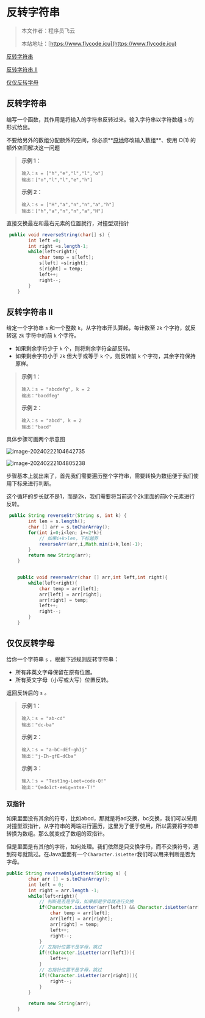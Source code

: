 # 反转字符串
> 本文作者：程序员飞云
>
> 本站地址：[https://www.flycode.icu](https://www.flycode.icu)

[反转字符串](https://leetcode.cn/problems/reverse-string/)

[反转字符串 II](https://leetcode.cn/problems/reverse-string-ii/)

[仅仅反转字母](https://leetcode.cn/problems/reverse-only-letters/)



## 反转字符串

编写一个函数，其作用是将输入的字符串反转过来。输入字符串以字符数组 `s` 的形式给出。

不要给另外的数组分配额外的空间，你必须**[原地](https://baike.baidu.com/item/原地算法)修改输入数组**、使用 O(1) 的额外空间解决这一问题

> **示例 1：**
>
> ```
> 输入：s = ["h","e","l","l","o"]
> 输出：["o","l","l","e","h"]
> ```
>
> **示例 2：**
>
> ```
> 输入：s = ["H","a","n","n","a","h"]
> 输出：["h","a","n","n","a","H"]
> ```



直接交换最左和最右元素的位置就行，对撞型双指针

```java
 public void reverseString(char[] s) {
        int left =0;
        int right =s.length-1;
        while(left<right){
            char temp = s[left];
            s[left] =s[right];
            s[right] = temp;
            left++;
            right--;
        }
    }
```



## 反转字符串 II

给定一个字符串 `s` 和一个整数 `k`，从字符串开头算起，每计数至 `2k` 个字符，就反转这 `2k` 字符中的前 `k` 个字符。

- 如果剩余字符少于 `k` 个，则将剩余字符全部反转。
- 如果剩余字符小于 `2k` 但大于或等于 `k` 个，则反转前 `k` 个字符，其余字符保持原样。

> **示例 1：**
>
> ```
> 输入：s = "abcdefg", k = 2
> 输出："bacdfeg"
> ```
>
> **示例 2：**
>
> ```
> 输入：s = "abcd", k = 2
> 输出："bacd"
> ```

具体步骤可画两个示意图

![image-20240222104642735](http://cdn.flycode.icu/codeCenterImg/image-20240222104642735.png)

![image-20240222104805238](http://cdn.flycode.icu/codeCenterImg/image-20240222104805238.png)

步骤基本上就出来了，首先我们需要遍历整个字符串，需要转换为数组便于我们使用下标来进行判断。

这个循环的步长就不是1，而是2k，我们需要将当前这个2k里面的前k个元素进行反转。



```java
 public String reverseStr(String s, int k) {
        int len = s.length();
        char [] arr = s.toCharArray();
        for(int i=0;i<len; i+=2*k){
            // 如果i+k>len，下标越界
            reverseArr(arr,i,Math.min(i+k,len)-1);
        }
        return new String(arr);
    }


    public void reverseArr(char [] arr,int left,int right){
        while(left<right){
            char temp = arr[left];
            arr[left] = arr[right];
            arr[right] = temp;
            left++;
            right--; 
        }
    }
```

## 仅仅反转字母

给你一个字符串 `s` ，根据下述规则反转字符串：

- 所有非英文字母保留在原有位置。
- 所有英文字母（小写或大写）位置反转。

返回反转后的 `s` *。*

> **示例 1：**
>
> ```
> 输入：s = "ab-cd"
> 输出："dc-ba"
> ```
>
> **示例 2：**
>
> ```
> 输入：s = "a-bC-dEf-ghIj"
> 输出："j-Ih-gfE-dCba"
> ```
>
> **示例 3：**
>
> ```
> 输入：s = "Test1ng-Leet=code-Q!"
> 输出："Qedo1ct-eeLg=ntse-T!"
> ```



### 双指针

如果里面没有其余的符号，比如abcd，那就是将ad交换，bc交换，我们可以采用对撞型双指针，从字符串的两端进行遍历，这里为了便于使用，所以需要将字符串转换为数组。那么就变成了数组的双指针。

但是里面是有其他的字符，如何处理。我们依然是只交换字母，而不交换符号，遇到符号就跳过。在Java里面有一个`Character.isLetter`我们可以用来判断是否为字母。

```java
public String reverseOnlyLetters(String s) {
        char arr [] = s.toCharArray();
        int left = 0;
        int right = arr.length -1;
        while(left<right){
            // 判断是否是字母，如果都是字母就进行交换
            if(Character.isLetter(arr[left]) && Character.isLetter(arr[right])){
                char temp = arr[left];
                arr[left] = arr[right];
                arr[right] = temp;
                left++;
                right--;
            }
            // 左指针位置不是字母，跳过
            if(!Character.isLetter(arr[left])){
                left++;
            }
            // 右指针位置不是字母，跳过
            if(!Character.isLetter(arr[right])){
                right--;
            }
        }

        return new String(arr);
    }
```

